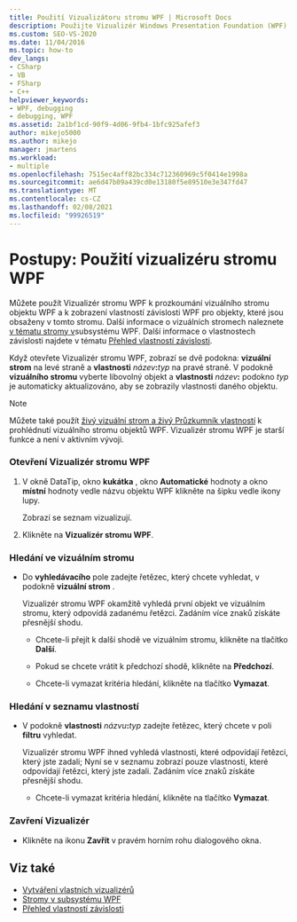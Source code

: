 ```yaml
---
title: Použití Vizualizátoru stromu WPF | Microsoft Docs
description: Použijte Vizualizér Windows Presentation Foundation (WPF) k prozkoumání vizuálního stromu objektu WPF a k zobrazení vlastností závislosti WPF v aplikaci Visual Studio.
ms.custom: SEO-VS-2020
ms.date: 11/04/2016
ms.topic: how-to
dev_langs:
- CSharp
- VB
- FSharp
- C++
helpviewer_keywords:
- WPF, debugging
- debugging, WPF
ms.assetid: 2a1bf1cd-90f9-4d06-9fb4-1bfc925afef3
author: mikejo5000
ms.author: mikejo
manager: jmartens
ms.workload:
- multiple
ms.openlocfilehash: 7515ec4aff82bc334c712360969c5f0414e1998a
ms.sourcegitcommit: ae6d47b09a439cd0e13180f5e89510e3e347fd47
ms.translationtype: MT
ms.contentlocale: cs-CZ
ms.lasthandoff: 02/08/2021
ms.locfileid: "99926519"
---
```

# <a name="how-to-use-the-wpf-tree-visualizer"></a>Postupy: Použití vizualizéru stromu WPF
Můžete použít Vizualizér stromu WPF k prozkoumání vizuálního stromu objektu WPF a k zobrazení vlastností závislosti WPF pro objekty, které jsou obsaženy v tomto stromu. Další informace o vizuálních stromech naleznete [v tématu stromy v](/dotnet/framework/wpf/advanced/trees-in-wpf)subsystému WPF. Další informace o vlastnostech závislosti najdete v tématu [Přehled vlastností závislosti](/dotnet/framework/wpf/advanced/dependency-properties-overview).

 Když otevřete Vizualizér stromu WPF, zobrazí se dvě podokna: **vizuální strom** na levé straně a **vlastnosti** _název_**:**_typ_ na pravé straně. V podokně **vizuálního stromu** vyberte libovolný objekt a **vlastnosti** _název_**:** podokno _typ_ je automaticky aktualizováno, aby se zobrazily vlastnosti daného objektu.

 > [!NOTE]
 > Můžete také použít [živý vizuální strom a živý Průzkumník vlastností](../xaml-tools/inspect-xaml-properties-while-debugging.md) k prohlédnutí vizuálního stromu objektů WPF. Vizualizér stromu WPF je starší funkce a není v aktivním vývoji.

### <a name="to-open-the-wpf-tree-visualizer"></a>Otevření Vizualizér stromu WPF

1. V okně DataTip, okno **kukátka** , okno **Automatické** hodnoty a okno **místní** hodnoty vedle názvu objektu WPF klikněte na šipku vedle ikony lupy.

     Zobrazí se seznam vizualizují.

2. Klikněte na **Vizualizér stromu WPF**.

### <a name="to-search-the-visual-tree"></a>Hledání ve vizuálním stromu

- Do **vyhledávacího** pole zadejte řetězec, který chcete vyhledat, v podokně **vizuální strom** .

  Vizualizér stromu WPF okamžitě vyhledá první objekt ve vizuálním stromu, který odpovídá zadanému řetězci. Zadáním více znaků získáte přesnější shodu.

  - Chcete-li přejít k další shodě ve vizuálním stromu, klikněte na tlačítko **Další**.

  - Pokud se chcete vrátit k předchozí shodě, klikněte na **Předchozí**.

  - Chcete-li vymazat kritéria hledání, klikněte na tlačítko **Vymazat**.

### <a name="to-search-the-properties-list"></a>Hledání v seznamu vlastností

- V podokně **vlastnosti** _názvu_**:**_typ_ zadejte řetězec, který chcete v poli **filtru** vyhledat.

  Vizualizér stromu WPF ihned vyhledá vlastnosti, které odpovídají řetězci, který jste zadali; Nyní se v seznamu zobrazí pouze vlastnosti, které odpovídají řetězci, který jste zadali. Zadáním více znaků získáte přesnější shodu.

  - Chcete-li vymazat kritéria hledání, klikněte na tlačítko **Vymazat**.

### <a name="to-close-the-visualizer"></a>Zavření Vizualizér

- Klikněte na ikonu **Zavřít** v pravém horním rohu dialogového okna.

## <a name="see-also"></a>Viz také
- [Vytváření vlastních vizualizérů](../debugger/create-custom-visualizers-of-data.md)
- [Stromy v subsystému WPF](/dotnet/framework/wpf/advanced/trees-in-wpf)
- [Přehled vlastností závislosti](/dotnet/framework/wpf/advanced/dependency-properties-overview)
